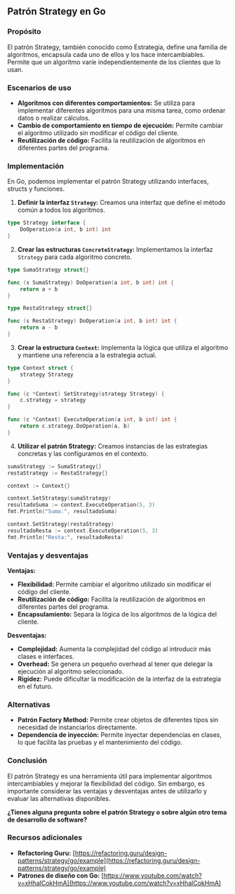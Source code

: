 ## Patrón Strategy en Go

### Propósito

El patrón Strategy, también conocido como Estrategia, define una familia de algoritmos, encapsula cada uno de ellos y los hace intercambiables. Permite que un algoritmo varíe independientemente de los clientes que lo usan.

### Escenarios de uso

* **Algoritmos con diferentes comportamientos:** Se utiliza para implementar diferentes algoritmos para una misma tarea, como ordenar datos o realizar cálculos.
* **Cambio de comportamiento en tiempo de ejecución:** Permite cambiar el algoritmo utilizado sin modificar el código del cliente.
* **Reutilización de código:** Facilita la reutilización de algoritmos en diferentes partes del programa.

### Implementación

En Go, podemos implementar el patrón Strategy utilizando interfaces, structs y funciones.

1. **Definir la interfaz `Strategy`:** Creamos una interfaz que define el método común a todos los algoritmos.

```go
type Strategy interface {
    DoOperation(a int, b int) int
}
```

2. **Crear las estructuras `ConcreteStrategy`:** Implementamos la interfaz `Strategy` para cada algoritmo concreto.

```go
type SumaStrategy struct{}

func (s SumaStrategy) DoOperation(a int, b int) int {
    return a + b
}

type RestaStrategy struct{}

func (s RestaStrategy) DoOperation(a int, b int) int {
    return a - b
}
```

3. **Crear la estructura `Context`:** Implementa la lógica que utiliza el algoritmo y mantiene una referencia a la estrategia actual.

```go
type Context struct {
    strategy Strategy
}

func (c *Context) SetStrategy(strategy Strategy) {
    c.strategy = strategy
}

func (c *Context) ExecuteOperation(a int, b int) int {
    return c.strategy.DoOperation(a, b)
}
```

4. **Utilizar el patrón Strategy:** Creamos instancias de las estrategias concretas y las configuramos en el contexto.

```go
sumaStrategy := SumaStrategy{}
restaStrategy := RestaStrategy{}

context := Context{}

context.SetStrategy(sumaStrategy)
resultadoSuma := context.ExecuteOperation(5, 3)
fmt.Println("Suma:", resultadoSuma)

context.SetStrategy(restaStrategy)
resultadoResta := context.ExecuteOperation(5, 3)
fmt.Println("Resta:", resultadoResta)
```

### Ventajas y desventajas

**Ventajas:**

* **Flexibilidad:** Permite cambiar el algoritmo utilizado sin modificar el código del cliente.
* **Reutilización de código:** Facilita la reutilización de algoritmos en diferentes partes del programa.
* **Encapsulamiento:** Separa la lógica de los algoritmos de la lógica del cliente.

**Desventajas:**

* **Complejidad:** Aumenta la complejidad del código al introducir más clases e interfaces.
* **Overhead:** Se genera un pequeño overhead al tener que delegar la ejecución al algoritmo seleccionado.
* **Rigidez:** Puede dificultar la modificación de la interfaz de la estrategia en el futuro.

### Alternativas

* **Patrón Factory Method:** Permite crear objetos de diferentes tipos sin necesidad de instanciarlos directamente.
* **Dependencia de inyección:** Permite inyectar dependencias en clases, lo que facilita las pruebas y el mantenimiento del código.

### Conclusión

El patrón Strategy es una herramienta útil para implementar algoritmos intercambiables y mejorar la flexibilidad del código. Sin embargo, es importante considerar las ventajas y desventajas antes de utilizarlo y evaluar las alternativas disponibles.

**¿Tienes alguna pregunta sobre el patrón Strategy o sobre algún otro tema de desarrollo de software?**

### Recursos adicionales

* **Refactoring Guru:** [https://refactoring.guru/design-patterns/strategy/go/example](https://refactoring.guru/design-patterns/strategy/go/example)
* **Patrones de diseño con Go:** [https://www.youtube.com/watch?v=xHhalCokHmA](https://www.youtube.com/watch?v=xHhalCokHmA)